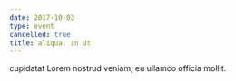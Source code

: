 ```yaml
---
date: 2017-10-03
type: event
cancelled: true
title: aliqua. in Ut
---
```

cupidatat Lorem nostrud veniam, eu ullamco officia mollit.
